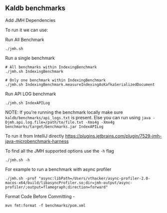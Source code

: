 Kaldb benchmarks
---------------

Add JMH Dependencies

To run it we can use:

Run All Benchmark
```
./jmh.sh
```

Run a single benchmark
```
# All benchmarks within IndexingBenchmark
./jmh.sh IndexingBenchmark

# Only one benchmark within IndexingBenchmark
./jmh.sh IndexingBenchmark.measureIndexingAsKafkaSerializedDocument
```

Run API LOG benchmark
```
./jmh.sh IndexAPILog
```
NOTE: If you're running the benchmark locally make sure `kaldb/benchmarks/api_logs.txt` is present. Else you can run using `java -Djmh.api.log.file=/path/to/file.txt -Xms4g -Xmx4g benchmarks/target/benchmarks.jar IndexAPILog`

To run it from IntelliJ directly https://plugins.jetbrains.com/plugin/7529-jmh-java-microbenchmark-harness

To find all the JMH supported options use the `-h` flag
```
./jmh.sh -h
```

For example to run a benchmark with async profiler

```
./jmh.sh -prof "async:libPath=/Users/vthacker/async-profiler-2.0-macos-x64/build/libasyncProfiler.so;dir=jmh-output/async-profiler/;output=flamegraph;direction=forward"
```

Format Code Before Committing -
```
mvn fmt:format -f benchmarks/pom.xml
```